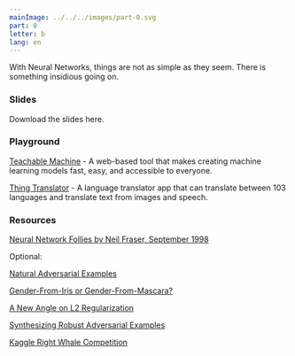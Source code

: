 ```yaml
---
mainImage: ../../../images/part-0.svg
part: 0
letter: b
lang: en
---
```


<div class="content">

With Neural Networks, things are not as simple as they seem. There is something insidious going on. 

### Slides
Download the slides here.

### Playground
[Teachable Machine](https://teachablemachine.withgoogle.com/) - A web-based tool that makes creating machine learning models fast, easy, and accessible to everyone.

[Thing Translator](https://thing-translator.appspot.com/) - A language translator app that can translate between 103 languages and translate text from images and speech.


### Resources
[Neural Network Follies by Neil Fraser, September 1998 ](https://neil.fraser.name/writing/tank/)

Optional:

[Natural Adversarial Examples](https://arxiv.org/pdf/1907.07174.pdf)

[Gender-From-Iris or Gender-From-Mascara?](https://arxiv.org/pdf/1702.01304.pdf)

[A New Angle on L2 Regularization](https://thomas-tanay.github.io/post--L2-regularization/)

[Synthesizing Robust Adversarial Examples](https://arxiv.org/pdf/1707.07397.pdf)

[Kaggle Right Whale Competition](https://felixlaumon.github.io/2015/01/08/kaggle-right-whale.html)

</div>

